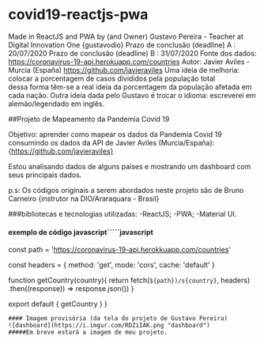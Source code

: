 # covid19-reactjs-pwa
Made in ReactJS and PWA by (and Owner) Gustavo Pereira - Teacher at Digital Innovation One {gustavodio}
Prazo de conclusão (deadline) A : 20/07/2020
Prazo de conclusão (deadline) B : 31/07/2020
Fonte dos dados: https://coronavirus-19-api.herokuapp.com/countries
Autor: Javier Aviles - Murcia (España) https://github.com/javieraviles
Uma ideia de melhoria: colocar a porcentagem de casos divididos pela população total\
dessa forma têm-se a real ideia da porcentagem da população afetada em cada nação.
Outra ideia dada pelo Gustavo é trocar o idioma: escreverei em alemão/legendado em inglês.

##Projeto de Mapeamento da Pandemia Covid 19

Objetivo: aprender como mapear os dados da Pandemia Covid 19 consumindo os dados da API de Javier Aviles (Murcia/España): {https://github.com/javieraviles}

Estou analisando dados de alguns países  e mostrando um dashboard com seus principais dados.

p.s: Os códigos originais a serem abordados neste projeto são de Bruno Carneiro {instrutor na DIO/Araraquara - Brasil}

###bibliotecas e tecnologias utilizadas:
-ReactJS;
-PWA;
-Material UI.

#### exemplo de código javascript`````javascript
const path = 'https://coronavirus-19-api.herokkuapp.com/countries'

const headers = {
	method: 'get',
	mode:  'cors',
	cache: 'default'
}

function getCountry(country){
	return fetch(`${path})/s{country}`, headers)
	.then((response)) => response.json())
}

export default {
	getCountry
}
}
`````
#### Imagem provisória (da tela do projeto de Gustavo Pereira)
![dashboard](https://i.imgur.com/RDZiIAK.png "dashboard")
#####Em breve estará a imagem de meu projeto.
